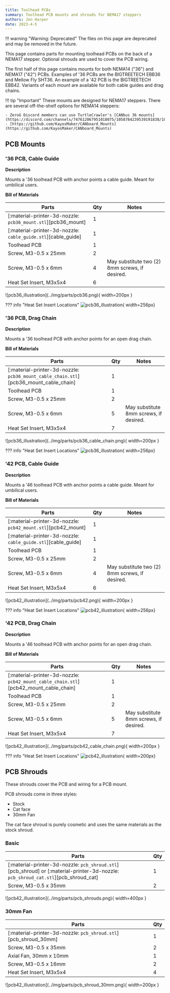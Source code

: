 ```yaml
---
title: Toolhead PCBs
summary: Toolhead PCB mounts and shrouds for NEMA17 steppers
authors: Jon Harper
date: 2023-4-5
---
```


!!! warning "Warning: Deprecated"
    The files on this page are deprecated and may be removed in the future.

This page contains parts for mounting toolhead PCBs on the back of a NEMA17 stepper. Optional shrouds are used to cover the PCB wiring.

The first half of this page contains mounts for both NEMA14 ("36") and NEMA17 ("42") PCBs. Examples of '36 PCBs are the BIGTREETECH EBB36 and  Mellow Fly SHT36. An example of a '42 PCB is the BIGTREETECH EBB42. Variants of each mount are available for both cable guides and drag chains.

!!! tip "Important"
    These mounts are designed for NEMA17 steppers. There are several off-the-shelf options for NEMA14 steppers:

    - ZeroG Discord members can use TurtleCrawler's [CANbus 36 mounts](https://discord.com/channels/747612067951018075/1058784239539191838/1058784239539191838)
    - [https://github.com/KayosMaker/CANboard_Mounts](https://github.com/KayosMaker/CANboard_Mounts)

## PCB Mounts

### '36 PCB, Cable Guide
<div markdown class="jh-grid-container jh-grid-2">
<div markdown class="jh-grid-para">

**Description**

Mounts a '36 toolhead PCB with anchor points a cable guide. Meant for umbilical users.

**Bill of Materials**

| Parts     | Qty | Notes |
|-----------|-----|-------|
| [:material-printer-3d-nozzle: `pcb36_mount.stl`][pcb36_mount] | 1 | |
| [:material-printer-3d-nozzle: `cable_guide.stl`][cable_guide] | 1 | |
| Toolhead PCB      | 1 | |
| Screw, M3-0.5 x 25mm | 2 | |
| Screw, M3-0.5 x 6mm  | 4 | May substitute two (2) 8mm screws, if desired. |
| Heat Set Insert, M3x5x4 | 6 | |

</div>
<div markdown class="jh-grid-img">
![pcb36_illustration](../img/parts/pcb36.png){ width=200px }

??? info "Heat Set Insert Locations"
    ![pcb36_illustration](../img/inserts/pcb36.png){ width=256px}
</div>
</div>

### '36 PCB, Drag Chain

<div markdown class="jh-grid-container jh-grid-2">
<div markdown class="jh-grid-para">

**Description**

Mounts a '36 toolhead PCB with anchor points for an open drag chain.

**Bill of Materials**

| Parts     | Qty | Notes |
|-----------|-----|-------|
| [:material-printer-3d-nozzle: `pcb36_mount_cable_chain.stl`][pcb36_mount_cable_chain] | 1 | |
| Toolhead PCB      | 1 | |
| Screw, M3-0.5 x 25mm | 2 | |
| Screw, M3-0.5 x 6mm  | 5 | May substitute 8mm screws, if desired. |
| Heat Set Insert, M3x5x4 | 7 | |

</div>
<div markdown class="jh-grid-img">
![pcb36_illustration](../img/parts/pcb36_cable_chain.png){ width=200px }

??? info "Heat Set Insert Locations"
    ![pcb36_illustration](../img/inserts/pcb36_chain.png){ width=256px}
</div>
</div>

### '42 PCB, Cable Guide

<div markdown class="jh-grid-container jh-grid-2">
<div markdown class="jh-grid-para">

**Description**

Mounts a '46 toolhead PCB with anchor points a cable guide. Meant for umbilical users.

**Bill of Materials**

| Parts     | Qty | Notes |
|-----------|-----|-------|
| [:material-printer-3d-nozzle: `pcb42_mount.stl`][pcb42_mount] | 1 | |
| [:material-printer-3d-nozzle: `cable_guide.stl`][cable_guide] | 1 | |
| Toolhead PCB      | 1 | |
| Screw, M3-0.5 x 25mm | 2 | |
| Screw, M3-0.5 x 6mm  | 4 | May substitute two (2) 8mm screws, if desired. |
| Heat Set Insert, M3x5x4 | 6 | |

</div>
<div markdown class="jh-grid-img">
![pcb42_illustration](../img/parts/pcb42.png){ width=200px }

??? info "Heat Set Insert Locations"
    ![pcb42_illustration](../img/inserts/pcb42.png){ width=256px}
</div>
</div>

### '42 PCB, Drag Chain

<div markdown class="jh-grid-container jh-grid-2">
<div markdown class="jh-grid-para">

**Description**

Mounts a '46 toolhead PCB with anchor points for an open drag chain.

**Bill of Materials**

| Parts     | Qty | Notes |
|-----------|-----|-------|
| [:material-printer-3d-nozzle: `pcb42_mount_cable_chain.stl`][pcb42_mount_cable_chain] | 1 | |
| Toolhead PCB      | 1 | |
| Screw, M3-0.5 x 25mm | 2 | |
| Screw, M3-0.5 x 6mm  | 5 | May substitute 8mm screws, if desired. |
| Heat Set Insert, M3x5x4 | 7 | |

</div>
<div markdown class="jh-grid-img">
![pcb42_illustration](../img/parts/pcb42_cable_chain.png){ width=200px }

??? info "Heat Set Insert Locations"
    ![pcb42_illustration](../img/inserts/pcb42_chain.png){ width=200px}
</div>
</div>

## PCB Shrouds

These shrouds cover the PCB and wiring for a PCB mount.

PCB shrouds come in three styles:

- Stock
- Cat face
- 30mm Fan

The cat face shroud is purely cosmetic and uses the same materials as the stock shroud.

### Basic

<div markdown class="jh-grid-container jh-grid-2">
<div markdown class="jh-grid-para">

| Parts     | Qty |
|-----------|-----|
| [:material-printer-3d-nozzle: `pcb_shroud.stl`][pcb_shroud] or [:material-printer-3d-nozzle: `pcb_shroud_cat.stl`][pcb_shroud_cat]| 1 |
| Screw, M3-0.5 x 35mm | 2 |

</div>
<div markdown class="jh-grid-img">
![pcb42_illustration](../img/parts/pcb_shrouds.png){ width=400px }
</div>
</div>

### 30mm Fan

<div markdown class="jh-grid-container jh-grid-2">
<div markdown class="jh-grid-para">

| Parts     | Qty |
|-----------|-----|
| [:material-printer-3d-nozzle: `pcb_shroud.stl`][pcb_shroud_30mm] | 1 |
| Screw, M3-0.5 x 35mm | 2 |
| Axial Fan, 30mm x 10mm | 1 |
| Screw, M3-0.5 x 16mm | 2 |
| Heat Set Insert, M3x5x4 | 4 |

</div>
<div markdown class="jh-grid-img">
![pcb42_illustration](../img/parts/pcb_shroud_30mm.png){ width=200px }
</div>
</div>

